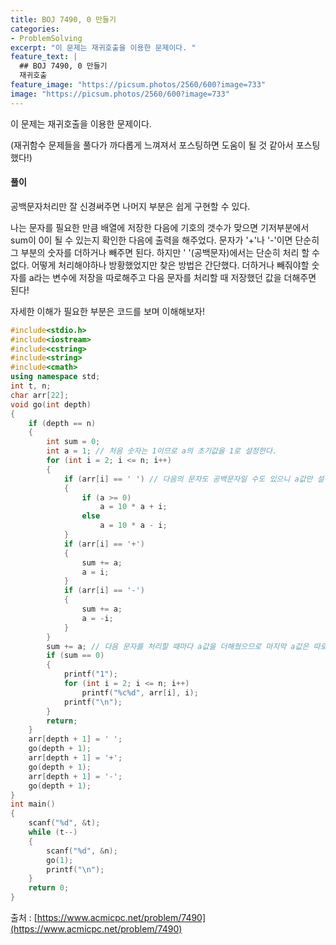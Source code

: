 ```yaml
---
title: BOJ 7490, 0 만들기
categories:
- ProblemSolving
excerpt: "이 문제는 재귀호출을 이용한 문제이다. "
feature_text: |
  ## BOJ 7490, 0 만들기
  재귀호출
feature_image: "https://picsum.photos/2560/600?image=733"
image: "https://picsum.photos/2560/600?image=733"
---
```


이 문제는 재귀호출을 이용한 문제이다. 

(재귀함수 문제들을 풀다가 까다롭게 느껴져서 포스팅하면 도움이 될 것 같아서 포스팅했다!)

<h4>풀이</h4> 

공백문자처리만 잘 신경써주면 나머지 부분은 쉽게 구현할 수 있다.

나는 문자를 필요한 만큼 배열에 저장한 다음에 기호의 갯수가 맞으면 기저부분에서 sum이 0이 될 수 있는지 확인한 다음에 출력을 해주었다. 문자가 '+'나 '-'이면 단순히 그 부분의 숫자를 더하거나 빼주면 된다. 하지만 ' '(공백문자)에서는 단순히 처리 할 수 없다. 어떻게 처리해야하나 방황했었지만 찾은 방법은 간단했다. 더하거나 빼줘야할 숫자를 a라는 변수에 저장을 따로해주고 다음 문자를 처리할 때 저장했던 값을 더해주면 된다!

자세한 이해가 필요한 부분은 코드를 보며 이해해보자!
​
```c++
#include<stdio.h>
#include<iostream>
#include<cstring>
#include<string>
#include<cmath>
using namespace std;
int t, n;
char arr[22];
void go(int depth)
{
	if (depth == n)
	{
		int sum = 0;
		int a = 1; // 처음 숫자는 1이므로 a의 초기값을 1로 설정한다.
		for (int i = 2; i <= n; i++)
		{			
            if (arr[i] == ' ') // 다음의 문자도 공백문자일 수도 있으니 a값만 설정해준다.
			{
				if (a >= 0)
					a = 10 * a + i;
				else
					a = 10 * a - i;
			}
			if (arr[i] == '+')
			{
				sum += a;
				a = i;
			}
			if (arr[i] == '-')
			{
				sum += a;
				a = -i;
			}
		}
		sum += a; // 다음 문자를 처리할 때마다 a값을 더해줬으므로 마지막 a값은 따로 더해줘야한다.
		if (sum == 0)
		{
			printf("1"); 
			for (int i = 2; i <= n; i++)
				printf("%c%d", arr[i], i);
			printf("\n");
		}
		return;
	}
	arr[depth + 1] = ' ';
	go(depth + 1);
	arr[depth + 1] = '+';
	go(depth + 1);
	arr[depth + 1] = '-';
	go(depth + 1);
}
int main()
{
	scanf("%d", &t);
	while (t--)
	{
		scanf("%d", &n);
		go(1);
		printf("\n");
	}
	return 0;
}

```

출처 : [https://www.acmicpc.net/problem/7490](https://www.acmicpc.net/problem/7490)